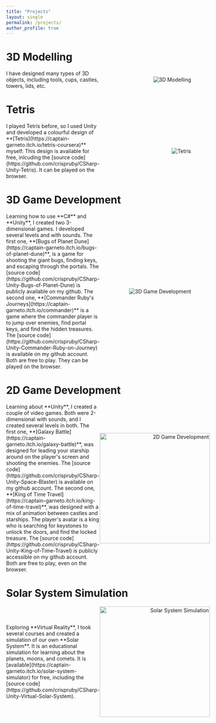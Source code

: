 ```yaml
---
title: "Projects"
layout: single
permalink: /projects/
author_profile: true
---
```

3D Modelling
============
<div style="display: flex; align-items: center;">
  <div style="flex: 1;">
I have designed many types of 3D objects, including tools, cups, castles, towers, lids, etc.
  </div>
  <div style="flex: 1; text-align: right;">
    <img src="/assets/images/" alt="3D Modelling">
  </div>
</div>

Tetris
======
<div style="display: flex; align-items: center;">
  <div style="flex: 1;">
I played Tetris before, so I used Unity and developed a colourful design of **[Tetris](https://captain-garneto.itch.io/tetris-coursera)** myself. This design is available for free, inlcuding the [source code](https://github.com/crispruby/CSharp-Unity-Tetris). It can be played on the browser.
  </div>
  <div style="flex: 1; text-align: right;">
    <img src="/assets/images/tetris.jpg" alt="Tetris">
  </div>
</div>

3D Game Development
===================
<div style="display: flex; align-items: center;">
  <div style="flex: 1;">
Learning how to use **C#** and **Unity**, I created two 3-dimensional games. I developed several levels and with sounds. The first one, **[Bugs of Planet Dune](https://captain-garneto.itch.io/bugs-of-planet-dune)**, is a game for shooting the giant bugs, finding keys, and escaping through the portals. The [source code](https://github.com/crispruby/CSharp-Unity-Bugs-of-Planet-Dune) is publicly available on my github. The second one, **[Commander Ruby's Journeys](https://captain-garneto.itch.io/commander)** is a game where the commander player is to jump over enemies, find portal keys, and find the hidden treasures. The [source code](https://github.com/crispruby/CSharp-Unity-Commander-Ruby-on-Journey) is available on my github account. Both are free to play. They can be played on the browser.
  </div>
  <div style="flex: 1; text-align: right;">
    <img src="/assets/images/3d_game_dev.jpg" alt="3D Game Development">
  </div>
</div>

2D Game Development
===================
<div style="display: flex; align-items: center;">
  <div style="flex: 1;">
Learning about **Unity**, I created a couple of video games. Both were 2-dimensional with sounds, and I created several levels in both. The first one, **[Galaxy Battle](https://captain-garneto.itch.io/galaxy-battle)**, was designed for leading your starship around on the player's screen and shooting the enemies. The [source code](https://github.com/crispruby/CSharp-Unity-Space-Blaster) is available on my github account. The second one, **[King of Time Travel](https://captain-garneto.itch.io/king-of-time-travel)**, was designed with a mix of animation between castles and starships. The player's avatar is a king who is searching for keystones to unlock the doors, and find the locked treasure. The [source code](https://github.com/crispruby/CSharp-Unity-King-of-Time-Travel) is publicly accessible on my github account. Both are free to play, even on the browser.
  </div>
  <div style="flex: 1; text-align: right;">
    <img src="/assets/images/2d_game_dev.jpg" alt="2D Game Development" width="300">
  </div>
</div>

Solar System Simulation
=======================
<div style="display: flex; align-items: center;">
  <div style="flex: 1;">
Exploring **Virtual Reality**, I took several courses and created a simulation of our own **Solar System**. It is an educational simulation for learning about the planets, moons, and comets. It is [available](https://captain-garneto.itch.io/solar-system-simulator) for free, including the [source code](https://github.com/crispruby/CSharp-Unity-Virtual-Solar-System).
  </div>
  <div style="flex: 1; text-align: right;">
    <img src="/assets/images/solar_system.jpg" alt="Solar System Simulation" width="300">
  </div>
</div>
